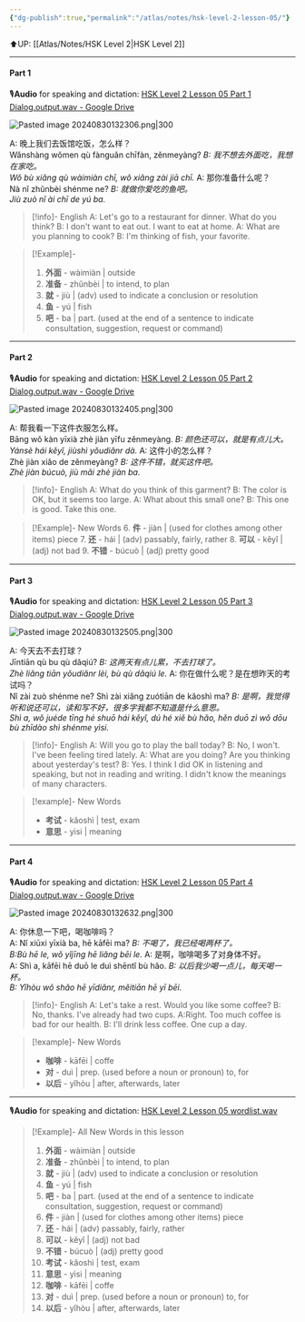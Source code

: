 ```yaml
---
{"dg-publish":true,"permalink":"/atlas/notes/hsk-level-2-lesson-05/"}
---
```


⬆️UP: [[Atlas/Notes/HSK Level 2\|HSK Level 2]]

---
#### Part 1
🎙️**Audio** for speaking and dictation: [HSK Level 2 Lesson 05 Part 1 Dialog.output.wav - Google Drive](https://drive.google.com/file/d/1tvSNHiCDxqrXvsfPXkRA7zMHkNpgfwRy/view?usp=drive_link)

![Pasted image 20240830132306.png|300](/img/user/Atlas/Utility/Images/Pasted%20image%2020240830132306.png)

A: 晚上我们去饭馆吃饭，怎么样？  
Wǎnshàng wǒmen qù fànguǎn chīfàn, zěnmeyàng?
*B: 我不想去外面吃，我想在家吃。*  
*Wǒ bù xiǎng qù wàimiàn chī, wǒ xiǎng zài jiā chī.*
A: 那你准备什么呢？  
Nà nǐ zhǔnbèi shénme ne?
*B: 就做你爱吃的鱼吧。*  
*Jiù zuò nǐ ài chī de yú ba.*


> [!info]- English
A: Let's go to a restaurant for dinner. What do you think?
B: I don't want to eat out. I want to eat at home.
A: What are you planning to cook?
B: I'm thinking of fish, your favorite.

> [!Example]-
> 1. **外面** - wàimiàn | outside
> 2. **准备** - zhǔnbèi | to intend, to plan
> 3. **就** - jiù | (adv) used to indicate a conclusion or resolution
> 4. **鱼** - yú | fish
> 5. **吧** - ba | part. (used at the end of a sentence to indicate consultation, suggestion, request or command)

---
#### Part 2
🎙️**Audio** for speaking and dictation: [HSK Level 2 Lesson 05 Part 2 Dialog.output.wav - Google Drive](https://drive.google.com/file/d/14MNJKtbNPEmccIrW8v4eWaEtiqtGot_L/view?usp=drive_link)

![Pasted image 20240830132405.png|300](/img/user/Atlas/Utility/Images/Pasted%20image%2020240830132405.png)

A: 帮我看一下这件衣服怎么样。  
Bāng wǒ kàn yīxià zhè jiàn yīfu zěnmeyàng.
*B: 颜色还可以，就是有点儿大。*  
*Yánsè hái kěyǐ, jiùshì yǒudiǎnr dà.*
A: 这件小的怎么样？  
Zhè jiàn xiǎo de zěnmeyàng?
*B: 这件不错，就买这件吧。*  
*Zhè jiàn búcuò, jiù mǎi zhè jiàn ba.*


> [!info]- English
> A: What do you think of this garment?
> B: The color is OK, but it seems too large.
> A: What about this small one?
> B: This one is good. Take this one.


> [!Example]- New Words
> 6. **件** - jiàn | (used for clothes among other items) piece
> 7. **还** - hái | (adv) passably, fairly, rather
> 8. **可以** - kěyǐ | (adj) not bad
> 9. **不错** - búcuò | (adj) pretty good


---
#### Part 3
🎙️**Audio** for speaking and dictation: [HSK Level 2 Lesson 05 Part 3 Dialog.output.wav - Google Drive](https://drive.google.com/file/d/1EIz3kQRRy90pdusddfQjWdyar27UCuFK/view?usp=drive_link)

![Pasted image 20240830132505.png|300](/img/user/Atlas/Utility/Images/Pasted%20image%2020240830132505.png)

A: 今天去不去打球？  
Jīntiān qù bu qù dǎqiú?
*B: 这两天有点儿累，不去打球了。*  
*Zhè liǎng tiān yǒudiǎnr lèi, bù qù dǎqiú le.*
A: 你在做什么呢？是在想昨天的考试吗？  
Nǐ zài zuò shénme ne? Shì zài xiǎng zuótiān de kǎoshì ma?
*B: 是啊，我觉得听和说还可以，读和写不好，很多字我都不知道是什么意思。*  
*Shì a, wǒ juéde tīng hé shuō hái kěyǐ, dú hé xiě bù hǎo, hěn duō zì wǒ dōu bù zhīdào shì shénme yìsi.*

> [!info]- English
> A: Will you go to play the ball today?
> B: No, I won't. I've been feeling tired lately.
> A: What are you doing? Are you thinking about yesterday's test?
> B: Yes. I think I did OK in listening and speaking, but not in reading and writing. I didn't know the meanings of many characters.

> [!example]- New Words
> - **考试** - kǎoshì | test, exam 
> - **意思** - yìsi | meaning

---
#### Part 4
🎙️**Audio** for speaking and dictation: [HSK Level 2 Lesson 05 Part 4 Dialog.output.wav - Google Drive](https://drive.google.com/file/d/1tKtWkNWvxO_EMMEWt6Ae0reaZufOmX0Y/view?usp=drive_link)

![Pasted image 20240830132632.png|300](/img/user/Atlas/Utility/Images/Pasted%20image%2020240830132632.png)

A: 你休息一下吧，喝咖啡吗？  
A: Nǐ xiūxi yīxià ba, hē kāfēi ma?
*B: 不喝了，我已经喝两杯了。*  
*B:Bù hē le, wǒ yǐjīng hē liǎng bēi le.*
A: 是啊，咖啡喝多了对身体不好。  
A: Shì a, kāfēi hē duō le duì shēntǐ bù hǎo.
*B: 以后我少喝一点儿，每天喝一杯。*  
*B: Yǐhòu wǒ shǎo hē yīdiǎnr, měitiān hē yī bēi.*

> [!info]- English
> A: Let's take a rest. Would you like some coffee?
> B: No, thanks. I've already had two cups.
> A:Right. Too much coffee is bad for our health.
> B: I'll drink less coffee. One cup a day.

> [!example]- New Words
> - **咖啡** - kāfēi | coffe
> - **对** - duì | prep. (used before a noun or pronoun) to, for
> - **以后** - yǐhòu | after, afterwards, later

---
🎙️**Audio** for speaking and dictation: [HSK Level 2 Lesson 05 wordlist.wav](https://drive.google.com/file/d/1ZXs2Jh-f-7TTn73PZR-tYh3IAa6ABOUH/view?usp=drive_link)

> [!Example]- All New Words in this lesson
> 1. **外面** - wàimiàn | outside
> 2. **准备** - zhǔnbèi | to intend, to plan
> 3. **就** - jiù | (adv) used to indicate a conclusion or resolution
> 4. **鱼** - yú | fish
> 5. **吧** - ba | part. (used at the end of a sentence to indicate consultation, suggestion, request or command)
> 6. **件** - jiàn | (used for clothes among other items) piece
> 7. **还** - hái | (adv) passably, fairly, rather
> 8. **可以** - kěyǐ | (adj) not bad
> 9. **不错** - búcuò | (adj) pretty good
> 10. **考试** - kǎoshì | test, exam 
> 11. **意思** - yìsi | meaning
> 12. **咖啡** - kāfēi | coffe
> 13. **对** - duì | prep. (used before a noun or pronoun) to, for
> 14. **以后** - yǐhòu | after, afterwards, later



